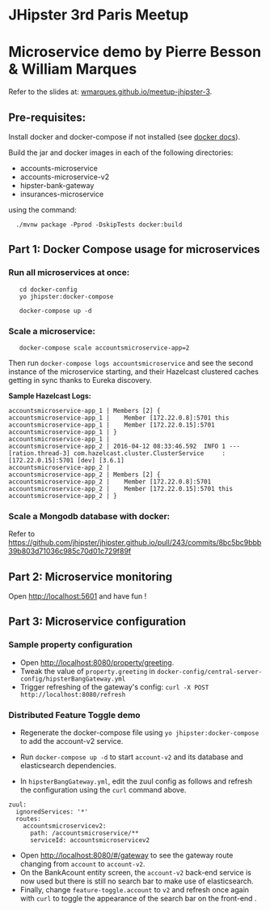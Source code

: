 # JHipster 3rd Paris Meetup
# Microservice demo by Pierre Besson & William Marques

Refer to the slides at: [wmarques.github.io/meetup-jhipster-3](http://wmarques.github.io/meetup-jhipster-3).

## Pre-requisites:

Install docker and docker-compose if not installed (see [docker docs](https://docs.docker.com/)).

Build the jar and docker images in each of the following directories:
- accounts-microservice
- accounts-microservice-v2
- hipster-bank-gateway
- insurances-microservice

using the command:

      ./mvnw package -Pprod -DskipTests docker:build

## Part 1: Docker Compose usage for microservices

### Run all microservices at once:

```
   cd docker-config
   yo jhipster:docker-compose

   docker-compose up -d
```
### Scale a microservice:
```
   docker-compose scale accountsmicroservice-app=2
```
Then run `docker-compose logs accountsmicroservice` and see the second instance of the microservice starting, and their Hazelcast clustered caches getting in sync thanks to Eureka discovery.

**Sample Hazelcast Logs:**
```
accountsmicroservice-app_1 | Members [2] {
accountsmicroservice-app_1 | 	Member [172.22.0.8]:5701 this
accountsmicroservice-app_1 | 	Member [172.22.0.15]:5701
accountsmicroservice-app_1 | }
accountsmicroservice-app_1 | 
accountsmicroservice-app_2 | 2016-04-12 08:33:46.592  INFO 1 --- [ration.thread-3] com.hazelcast.cluster.ClusterService     : [172.22.0.15]:5701 [dev] [3.6.1] 
accountsmicroservice-app_2 | 
accountsmicroservice-app_2 | Members [2] {
accountsmicroservice-app_2 | 	Member [172.22.0.8]:5701
accountsmicroservice-app_2 | 	Member [172.22.0.15]:5701 this
accountsmicroservice-app_2 | }
```

### Scale a Mongodb database with docker:

Refer to https://github.com/jhipster/jhipster.github.io/pull/243/commits/8bc5bc9bbb39b803d71036c985c70d01c729f89f

## Part 2: Microservice monitoring

Open [http://localhost:5601](http://localhost:5601) and have fun !

## Part 3: Microservice configuration

### Sample property configuration

* Open [http://localhost:8080/property/greeting](http://localhost:8080/property/greeting).
* Tweak the value of `property.greeting` in `docker-config/central-server-config/hipsterBangGateway.yml`
* Trigger refreshing of the gateway's config: `curl -X POST http://localhost:8080/refresh`

### Distributed Feature Toggle demo

* Regenerate the docker-compose file using `yo jhipster:docker-compose` to add the account-v2 service.
* Run `docker-compose up -d` to start `account-v2` and its database and elasticsearch dependencies.

* In `hipsterBangGateway.yml`, edit the zuul config as follows and refresh the configuration using the `curl` command above.

```
zuul:
  ignoredServices: '*'
  routes:
    accountsmicroservicev2:
      path: /accountsmicroservice/**
      serviceId: accountsmicroservicev2
```

* Open [http://localhost:8080/#/gateway](http://localhost:8080/#/gateway) to see the gateway route changing from `account` to `account-v2`.
* On the BankAcount entity screen, the `account-v2` back-end service is now used but there is still no search bar to make use of elasticsearch.
* Finally, change `feature-toggle.account` to `v2` and refresh once again with `curl` to toggle the appearance of the search bar on the front-end .
